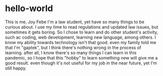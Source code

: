 # hello-world
This is me, Joy Febe
I'm a law student, yet have so many things to be curious about. 
I use my time to read regulations and updated law issues, but sometimes it gets boring. So I chose to learn and do other student's activity, such ac coding, web development, learning new language, among others. 
I know my ability towards technology isn't that good. even my family told me that I'm "gaptek", but I think there's nothing wrong in the process of learning. 
after all, I know there's so many things I can learn in this pandemic, so I hope that this "hobby" to learn something new will give me a good result. even though it's not useful for my job in the near future, yet I'm still happy.
